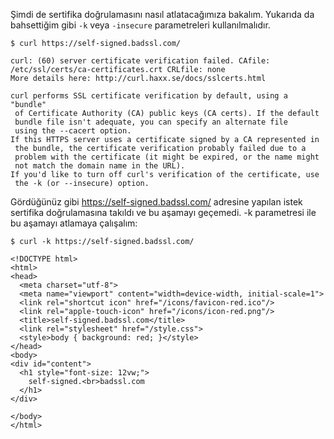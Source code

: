 Şimdi de sertifika doğrulamasını nasıl atlatacağımıza bakalım. Yukarıda da bahsettiğim gibi `-k` veya `-insecure` parametreleri kullanılmalıdır. 

```
$ curl https://self-signed.badssl.com/

curl: (60) server certificate verification failed. CAfile: /etc/ssl/certs/ca-certificates.crt CRLfile: none
More details here: http://curl.haxx.se/docs/sslcerts.html

curl performs SSL certificate verification by default, using a "bundle"
 of Certificate Authority (CA) public keys (CA certs). If the default
 bundle file isn't adequate, you can specify an alternate file
 using the --cacert option.
If this HTTPS server uses a certificate signed by a CA represented in
 the bundle, the certificate verification probably failed due to a
 problem with the certificate (it might be expired, or the name might
 not match the domain name in the URL).
If you'd like to turn off curl's verification of the certificate, use
 the -k (or --insecure) option.
 ```             

Gördüğünüz gibi https://self-signed.badssl.com/ adresine yapılan istek sertifika doğrulamasına takıldı ve bu aşamayı geçemedi. -k parametresi ile bu aşamayı atlamaya çalışalım:

```
$ curl -k https://self-signed.badssl.com/

<!DOCTYPE html>
<html>
<head>
  <meta charset="utf-8">
  <meta name="viewport" content="width=device-width, initial-scale=1">
  <link rel="shortcut icon" href="/icons/favicon-red.ico"/>
  <link rel="apple-touch-icon" href="/icons/icon-red.png"/>
  <title>self-signed.badssl.com</title>
  <link rel="stylesheet" href="/style.css">
  <style>body { background: red; }</style>
</head>
<body>
<div id="content">
  <h1 style="font-size: 12vw;">
    self-signed.<br>badssl.com
  </h1>
</div>

</body>
</html>               
 ```  